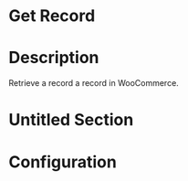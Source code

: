 ﻿# Get Record

# Description

Retrieve a record a record in WooCommerce.

# Untitled Section

# Configuration
